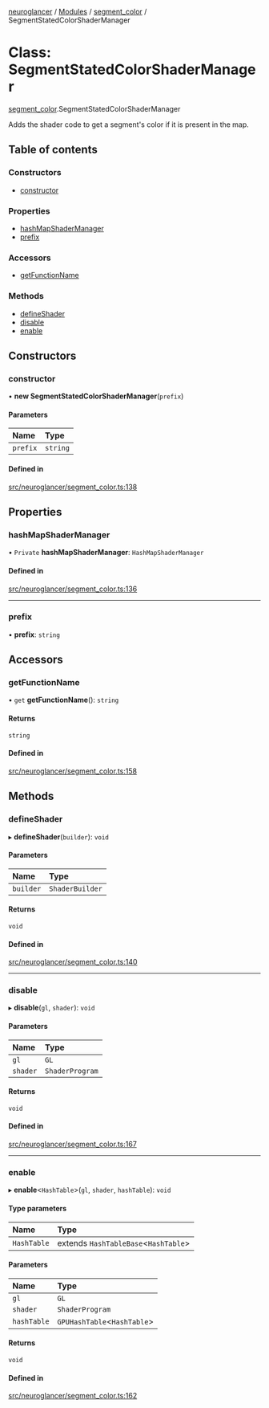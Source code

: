 [neuroglancer](../README.md) / [Modules](../modules.md) / [segment\_color](../modules/segment_color.md) / SegmentStatedColorShaderManager

# Class: SegmentStatedColorShaderManager

[segment_color](../modules/segment_color.md).SegmentStatedColorShaderManager

Adds the shader code to get a segment's color if it is present in the map.

## Table of contents

### Constructors

- [constructor](segment_color.SegmentStatedColorShaderManager.md#constructor)

### Properties

- [hashMapShaderManager](segment_color.SegmentStatedColorShaderManager.md#hashmapshadermanager)
- [prefix](segment_color.SegmentStatedColorShaderManager.md#prefix)

### Accessors

- [getFunctionName](segment_color.SegmentStatedColorShaderManager.md#getfunctionname)

### Methods

- [defineShader](segment_color.SegmentStatedColorShaderManager.md#defineshader)
- [disable](segment_color.SegmentStatedColorShaderManager.md#disable)
- [enable](segment_color.SegmentStatedColorShaderManager.md#enable)

## Constructors

### constructor

• **new SegmentStatedColorShaderManager**(`prefix`)

#### Parameters

| Name | Type |
| :------ | :------ |
| `prefix` | `string` |

#### Defined in

[src/neuroglancer/segment_color.ts:138](https://github.com/ActiveBrainAtlas2/neuroglancer/blob/b9eb98e6/src/neuroglancer/segment_color.ts#L138)

## Properties

### hashMapShaderManager

• `Private` **hashMapShaderManager**: `HashMapShaderManager`

#### Defined in

[src/neuroglancer/segment_color.ts:136](https://github.com/ActiveBrainAtlas2/neuroglancer/blob/b9eb98e6/src/neuroglancer/segment_color.ts#L136)

___

### prefix

• **prefix**: `string`

## Accessors

### getFunctionName

• `get` **getFunctionName**(): `string`

#### Returns

`string`

#### Defined in

[src/neuroglancer/segment_color.ts:158](https://github.com/ActiveBrainAtlas2/neuroglancer/blob/b9eb98e6/src/neuroglancer/segment_color.ts#L158)

## Methods

### defineShader

▸ **defineShader**(`builder`): `void`

#### Parameters

| Name | Type |
| :------ | :------ |
| `builder` | `ShaderBuilder` |

#### Returns

`void`

#### Defined in

[src/neuroglancer/segment_color.ts:140](https://github.com/ActiveBrainAtlas2/neuroglancer/blob/b9eb98e6/src/neuroglancer/segment_color.ts#L140)

___

### disable

▸ **disable**(`gl`, `shader`): `void`

#### Parameters

| Name | Type |
| :------ | :------ |
| `gl` | `GL` |
| `shader` | `ShaderProgram` |

#### Returns

`void`

#### Defined in

[src/neuroglancer/segment_color.ts:167](https://github.com/ActiveBrainAtlas2/neuroglancer/blob/b9eb98e6/src/neuroglancer/segment_color.ts#L167)

___

### enable

▸ **enable**<`HashTable`\>(`gl`, `shader`, `hashTable`): `void`

#### Type parameters

| Name | Type |
| :------ | :------ |
| `HashTable` | extends `HashTableBase`<`HashTable`\> |

#### Parameters

| Name | Type |
| :------ | :------ |
| `gl` | `GL` |
| `shader` | `ShaderProgram` |
| `hashTable` | `GPUHashTable`<`HashTable`\> |

#### Returns

`void`

#### Defined in

[src/neuroglancer/segment_color.ts:162](https://github.com/ActiveBrainAtlas2/neuroglancer/blob/b9eb98e6/src/neuroglancer/segment_color.ts#L162)
